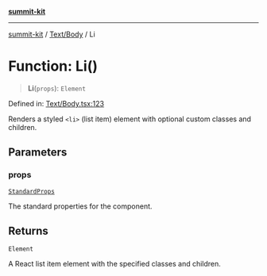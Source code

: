 [**summit-kit**](../../../README.md)

***

[summit-kit](../../../modules.md) / [Text/Body](../README.md) / Li

# Function: Li()

> **Li**(`props`): `Element`

Defined in: [Text/Body.tsx:123](https://github.com/andrewgremlich/summit-kit/blob/374135e86453db85d211b68449c3d255b57be43d/src/react/Text/Body.tsx#L123)

Renders a styled `<li>` (list item) element with optional custom classes and children.

## Parameters

### props

[`StandardProps`](../../../Types/general/type-aliases/StandardProps.md)

The standard properties for the component.

## Returns

`Element`

A React list item element with the specified classes and children.
